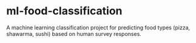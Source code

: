 # ml-food-classification
A machine learning classification project for predicting food types (pizza, shawarma, sushi) based on human survey responses. 
